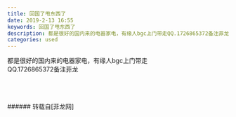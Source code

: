 ```yaml
---
title: 回国了甩东西了
date: 2019-2-13 16:55
keywords: 回国了甩东西了
description: 都是很好的国内来的电器家电，有缘人bgc上门带走QQ.1726865372备注菲龙
categories: used
---
```

<td class="t_f" id="postmessage_2990418">

都是很好的国内来的电器家电，有缘人bgc上门带走<br/>
QQ.1726865372备注菲龙<br/>
<br/>
<img alt="" border="0" class="zoom" data-cf-modified-563129d3bf7ca611babc1fb9-="" file="http://www.flw.ph/data/appbyme/upload/image/201902/13/Sue2Hzyn4LS6.jpg" id="aimg_TTlcJ" lazyloadthumb="1" onclick="" onmouseover="" src="http://www.flw.ph/data/appbyme/upload/image/201902/13/Sue2Hzyn4LS6.jpg"/><br/>
<img alt="" border="0" class="zoom" data-cf-modified-563129d3bf7ca611babc1fb9-="" file="http://www.flw.ph/data/appbyme/upload/image/201902/13/rZDfa8BJgrp8.jpg" id="aimg_UJjLO" lazyloadthumb="1" onclick="" onmouseover="" src="http://www.flw.ph/data/appbyme/upload/image/201902/13/rZDfa8BJgrp8.jpg"/><br/>
<img alt="" border="0" class="zoom" data-cf-modified-563129d3bf7ca611babc1fb9-="" file="http://www.flw.ph/data/appbyme/upload/image/201902/13/V0NqLypck7O7.jpg" id="aimg_PRRSS" lazyloadthumb="1" onclick="" onmouseover="" src="http://www.flw.ph/data/appbyme/upload/image/201902/13/V0NqLypck7O7.jpg"/><br/>
<img alt="" border="0" class="zoom" data-cf-modified-563129d3bf7ca611babc1fb9-="" file="http://www.flw.ph/data/appbyme/upload/image/201902/13/oA85eknBptle.jpg" id="aimg_Su2Ew" lazyloadthumb="1" onclick="" onmouseover="" src="http://www.flw.ph/data/appbyme/upload/image/201902/13/oA85eknBptle.jpg"/><br/>
<img alt="" border="0" class="zoom" data-cf-modified-563129d3bf7ca611babc1fb9-="" file="http://www.flw.ph/data/appbyme/upload/image/201902/13/j8UCVItLtrVu.jpg" id="aimg_Jg55D" lazyloadthumb="1" onclick="" onmouseover="" src="http://www.flw.ph/data/appbyme/upload/image/201902/13/j8UCVItLtrVu.jpg"/><br/>
<br/>
<br/>
<img alt="" border="0" class="zoom" data-cf-modified-563129d3bf7ca611babc1fb9-="" file="http://www.flw.ph/data/appbyme/upload/image/201902/13/UnfAaSPapeq6.jpg" id="aimg_Gzgac" lazyloadthumb="1" onclick="" onmouseover="" src="http://www.flw.ph/data/appbyme/upload/image/201902/13/UnfAaSPapeq6.jpg"/><br/>
</td>
###### 转载自[菲龙网]
